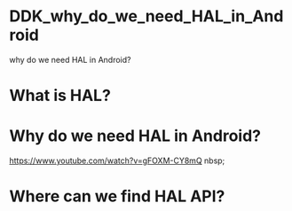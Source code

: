 # DDK_why_do_we_need_HAL_in_Android
why do we need HAL in Android?

# What is HAL?


# Why do we need HAL in Android?
https://www.youtube.com/watch?v=gFOXM-CY8mQ nbsp;

# Where can we find HAL API?
